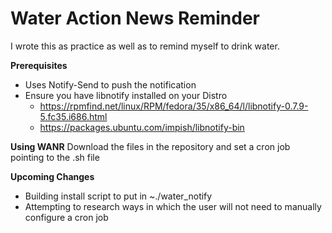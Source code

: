 # Water Action News Reminder
I wrote this as practice as well as to remind myself to drink water.

**Prerequisites**
- Uses Notify-Send to push the notification
- Ensure you have libnotify installed on your Distro
  - https://rpmfind.net/linux/RPM/fedora/35/x86_64/l/libnotify-0.7.9-5.fc35.i686.html
  - https://packages.ubuntu.com/impish/libnotify-bin

**Using WANR**
Download the files in the repository and set a cron job pointing to the .sh file

**Upcoming Changes**
- Building install script to put in ~./water_notify
- Attempting to research ways in which the user will not need to manually configure a cron job
